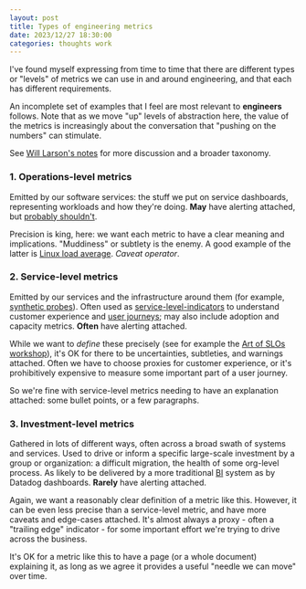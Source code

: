 ```yaml
---
layout: post
title: Types of engineering metrics
date: 2023/12/27 18:30:00
categories: thoughts work
---
```


I've found myself expressing from time to time that there are different types
or "levels" of metrics we can use in and around engineering, and that each has
different requirements.

An incomplete set of examples that I feel are most relevant to **engineers**
follows. Note that as we move "up" levels of abstraction here, the value of the
metrics is increasingly about the conversation that "pushing on the numbers"
can stimulate.

See [Will Larson's
notes](https://lethain.com/measuring-engineering-organizations/) for more
discussion and a broader taxonomy.

### 1. Operations-level metrics

Emitted by our software services: the stuff we put on service dashboards,
representing workloads and how they're doing. **May** have alerting attached,
but [probably
shouldn't](https://emauton.org/2014/07/12/alerting-in-production-systems/).

Precision is king, here: we want each metric to have a clear meaning and
implications. "Muddiness" or subtlety is the enemy. A good example of the
latter is [Linux load
average](https://www.brendangregg.com/blog/2017-08-08/linux-load-averages.html).
_Caveat operator_.

### 2. Service-level metrics

Emitted by our services and the infrastructure around them (for example,
[synthetic probes](https://en.wikipedia.org/wiki/Synthetic_monitoring)). Often
used as
[service-level-indicators](https://en.wikipedia.org/wiki/Service_level_indicator)
to understand customer experience and [user
journeys](https://en.wikipedia.org/wiki/User_journey); may also include
adoption and capacity metrics. **Often** have alerting attached.

While we want to _define_ these precisely (see for example the [Art of SLOs
workshop](https://sre.google/resources/practices-and-processes/art-of-slos/)),
it's OK for there to be uncertainties, subtleties, and warnings attached. Often
we have to choose proxies for customer experience, or it's prohibitively
expensive to measure some important part of a user journey.

So we're fine with service-level metrics needing to have an explanation
attached: some bullet points, or a few paragraphs.

### 3. Investment-level metrics

Gathered in lots of different ways, often across a broad swath of systems and
services. Used to drive or inform a specific large-scale investment by a group
or organization: a difficult migration, the health of some org-level process.
As likely to be delivered by a more traditional
[BI](https://en.wikipedia.org/wiki/Business_intelligence) system as by Datadog
dashboards. **Rarely** have alerting attached.

Again, we want a reasonably clear definition of a metric like this. However, it
can be even less precise than a service-level metric, and have more caveats and
edge-cases attached. It's almost always a proxy - often a "trailing edge"
indicator - for some important effort we're trying to drive across the
business.

It's OK for a metric like this to have a page (or a whole document) explaining
it, as long as we agree it provides a useful "needle we can move" over time.

